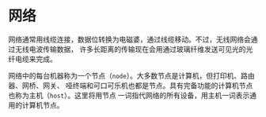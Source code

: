 网络
=============================================================
网络通常用线缆连接，数据位转换为电磁婆，通过线缆移动。不过，无线网络会通过无线电波传输数据，
许多长距离的传输现在会用通过玻璃纤维发送可见光的光纤电缆来完成。

网络中的每台机器称为一个节点（`node`）。大多数节点是计算机，但打印机、路由器、网桥、网关、
哑终端和可口可乐机也都是节点。具有完备功能的计算机节点也称为主机（`host`）。这里将用节点
一词指代网络的所有设备，用主机一词表示通用的计算机节点。


